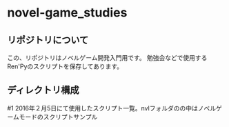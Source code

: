 # novel-game_studies
## リポジトリについて
この、リポジトリはノベルゲーム開発入門用です。
勉強会などで使用するRen'Pyのスクリプトを保存してあります。

## ディレクトリ構成
#1 2016年２月5日にて使用したスクリプト一覧。nvlフォルダのの中はノベルゲームモードのスクリプトサンプル